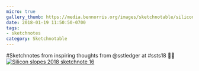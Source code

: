 ```yaml
---
micro: true
gallery_thumb: https://media.bennorris.org/images/sketchnotable/silicon-slopes-2018/silicon-slopes-2018-sketchnote-16.jpg
date: 2018-01-19 11:50:50-0700
tags:
- sketchnotes
category: Sketchnotable
---
```


#Sketchnotes from inspiring thoughts from @sstledger at #ssts18 ✍🏼 [![Silicon slopes 2018 sketchnote 16](https://media.bennorris.org/images/sketchnotable/silicon-slopes-2018/silicon-slopes-2018-sketchnote-16.jpg)](https://media.bennorris.org/images/sketchnotable/silicon-slopes-2018/silicon-slopes-2018-sketchnote-16.jpg)